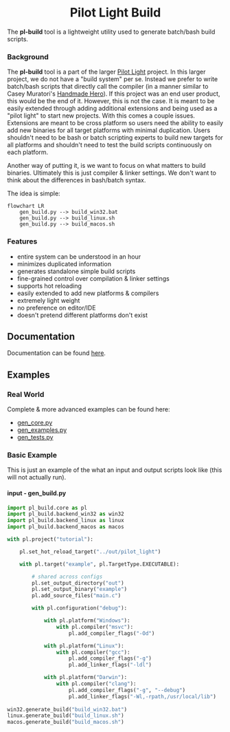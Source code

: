 <h1 align="center">
  Pilot Light Build
</h1>

The **pl-build** tool is a lightweight utility used to generate batch/bash build scripts.

### Background
The **pl-build** tool is a part of the larger [Pilot Light](https://github.com/PilotLightTech/pilotlight) project. In this larger project, we do not have a "build system" per se. Instead we prefer to write batch/bash scripts that directly call the compiler (in a manner similar to Casey Muratori's [Handmade Hero](https://handmadehero.org/)). If this project was an end user product, this would be the end of it. However, this is not the case. It is meant to be easily extended through adding additional extensions and being used as a "pilot light" to start new projects. With this comes a couple issues. Extensions are meant to be cross platform so users need the ability to easily add new binaries for all target platforms with minimal duplication. Users shouldn't need to be bash or batch scripting experts to build new targets for all platforms and shouldn't need to test the build scripts continuously on each platform. 

Another way of putting it, is we want to focus on what matters to build binaries. Ultimately this is just compiler & linker settings. We don't want to think about the differences in bash/batch syntax.

The idea is simple:

```mermaid
flowchart LR
    gen_build.py --> build_win32.bat
    gen_build.py --> build_linux.sh
    gen_build.py --> build_macos.sh
```

### Features

* entire system can be understood in an hour
* minimizes duplicated information
* generates standalone simple build scripts
* fine-grained control over compilation & linker settings
* supports hot reloading
* easily extended to add new platforms & compilers
* extremely light weight
* no preference on editor/IDE
* doesn't pretend different platforms don't exist

## Documentation
Documentation can be found [here](https://github.com/PilotLightTech/pilotlight/wiki/Build-System).

## Examples

### Real World
Complete & more advanced examples can be found here:
* [gen_core.py](https://github.com/PilotLightTech/pilotlight/blob/master/scripts/gen_core.py)
* [gen_examples.py](https://github.com/PilotLightTech/pilotlight/blob/master/scripts/gen_examples.py)
* [gen_tests.py](https://github.com/PilotLightTech/pilotlight/blob/master/scripts/gen_tests.py)

### Basic Example

This is just an example of the what an input and output scripts look like (this will not actually run).

#### input - gen_build.py
```python
import pl_build.core as pl
import pl_build.backend_win32 as win32
import pl_build.backend_linux as linux
import pl_build.backend_macos as macos

with pl.project("tutorial"):

    pl.set_hot_reload_target("../out/pilot_light")

    with pl.target("example", pl.TargetType.EXECUTABLE):

        # shared across configs
        pl.set_output_directory("out")
        pl.set_output_binary("example")
        pl.add_source_files("main.c")

        with pl.configuration("debug"):

            with pl.platform("Windows"):
                with pl.compiler("msvc"):
                    pl.add_compiler_flags("-Od")

            with pl.platform("Linux"):
                with pl.compiler("gcc"):
                    pl.add_compiler_flags("-g")
                    pl.add_linker_flags("-ldl")

            with pl.platform("Darwin"):
                with pl.compiler("clang"):
                    pl.add_compiler_flags("-g", "--debug")
                    pl.add_linker_flags("-Wl,-rpath,/usr/local/lib")
                    
win32.generate_build("build_win32.bat")
linux.generate_build("build_linux.sh")
macos.generate_build("build_macos.sh")
```